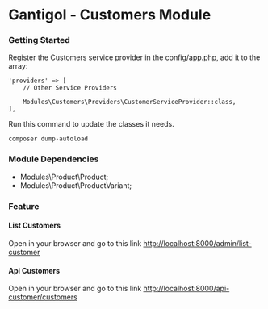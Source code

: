 Gantigol - Customers Module
=======================

### Getting Started

Register the Customers service provider in the config/app.php, add it to the array:

```
'providers' => [
    // Other Service Providers

    Modules\Customers\Providers\CustomerServiceProvider::class,
],

```
Run this command to update the classes it needs.

```
composer dump-autoload

```

### Module Dependencies

* Modules\Product\Product;
* Modules\Product\ProductVariant;

### Feature
#### List Customers
Open in your browser and go to this link [http://localhost:8000/admin/list-customer](http://localhost:8000/admin/list-customer)
#### Api Customers
Open in your browser and go to this link [http://localhost:8000/api-customer/customers](http://localhost:8000/api-customer/customers)